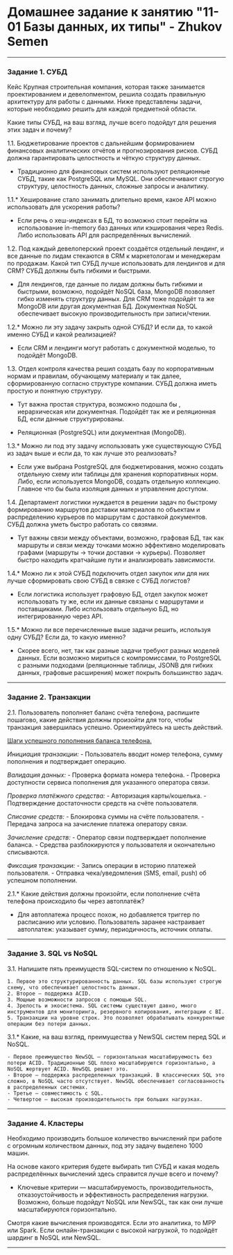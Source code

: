 # Домашнее задание к занятию "11-01 Базы данных, их типы" - Zhukov Semen

---

### Задание 1. СУБД

Кейс
Крупная строительная компания, которая также занимается проектированием и девелопментом, решила создать правильную архитектуру для работы с данными. Ниже представлены задачи, которые необходимо решить для каждой предметной области.

Какие типы СУБД, на ваш взгляд, лучше всего подойдут для решения этих задач и почему?

1.1. Бюджетирование проектов с дальнейшим формированием финансовых аналитических отчётов и прогнозирования рисков. СУБД должна гарантировать целостность и чёткую структуру данных.

- Традиционно для финансовых систем используют реляционные СУБД, такие как PostgreSQL или MySQL. Они обеспечивают строгую структуру, целостность данных, сложные запросы и аналитику.

1.1.\* Хеширование стало занимать длительно время, какое API можно использовать для ускорения работы?

- Если речь о хеш-индексах в БД, то возможно стоит перейти на использование in-memory баз данных или кэширования через Redis. Либо использовать API для распределённых вычислений.

1.2. Под каждый девелоперский проект создаётся отдельный лендинг, и все данные по лидам стекаются в CRM к маркетологам и менеджерам по продажам. Какой тип СУБД лучше использовать для лендингов и для CRM? СУБД должны быть гибкими и быстрыми.

- Для лендингов, где данные по лидам должны быть гибкими и быстрыми, возможно, подойдёт NoSQL база, MongoDB позволяет гибко изменять структуру данных. Для CRM тоже подойдёт та же MongoDB или другая документная БД. Документная NoSQL обеспечивает высокую производительность при записи/чтении.

1.2.\* Можно ли эту задачу закрыть одной СУБД? И если да, то какой именно СУБД и какой реализацией?

- Если CRM и лендинги могут работать с документной моделью, то подойдёт MongoDB.

1.3. Отдел контроля качества решил создать базу по корпоративным нормам и правилам, обучающему материалу и так далее, сформированную согласно структуре компании. СУБД должна иметь простую и понятную структуру.

- Тут важна простая структура, возможно подошла бы , иерархическая или документная. Подойдёт так же и реляционная БД, если данные структурированы.

- Реляционная (PostgreSQL) или документная (MongoDB).

1.3.\* Можно ли под эту задачу использовать уже существующую СУБД из задач выше и если да, то как лучше это реализовать?

- Если уже выбрана PostgreSQL для бюджетирования, можно создать отдельную схему или таблицы для хранения корпоративных норм. Либо, если используется MongoDB, создать отдельную коллекцию. Главное что бы была изоляция данных и управление доступом.

1.4. Департамент логистики нуждается в решении задач по быстрому формированию маршрутов доставки материалов по объектам и распределению курьеров по маршрутам с доставкой документов. СУБД должна уметь быстро работать со связями.

- Тут важны связи между объектами, возможно, графовая БД, так как маршруты и связи между точками можно эффективно моделировать графами (маршруты → точки доставки → курьеры). Позволяет быстро находить кратчайшие пути и анализировать зависимости.

1.4.\* Можно ли к этой СУБД подключить отдел закупок или для них лучше сформировать свою СУБД в связке с СУБД логистов?

- Если логистика использует графовую БД, отдел закупок может использовать ту же, если их данные связаны с маршрутами и поставщиками. Либо использовать отдельную БД, но интегрированную через API.

1.5.\* Можно ли все перечисленные выше задачи решить, используя одну СУБД? Если да, то какую именно?

- Скорее всего, нет, так как разные задачи требуют разных моделей данных. Если возможно мириться с компромиссами, то PostgreSQL с разными подходами (реляционные таблицы, JSONB для гибких данных, графовые расширения) может покрыть большинство задач.

---

### Задание 2. Транзакции

2.1. Пользователь пополняет баланс счёта телефона, распишите пошагово, какие действия должны произойти для того, чтобы транзакция завершилась успешно. Ориентируйтесь на шесть действий.

<ins>Шаги успешного пополнения баланса телефона.</ins>

_Инициация транзакции:_ - Пользователь вводит номер телефона, сумму пополнения и подтверждает операцию.

_Валидация данных:_ - Проверка формата номера телефона. - Проверка доступности сервиса пополнения для указанного оператора связи.

_Проверка платёжного средства:_ - Авторизация карты/кошелька. - Подтверждение достаточности средств на счёте пользователя.

_Списание средств:_ - Блокировка суммы на счёте пользователя. - Передача запроса на зачисление платежа оператору связи.

_Зачисление средств:_ - Оператор связи подтверждает пополнение баланса. - Средства разблокируются у пользователя и окончательно списываются.

_Фиксация транзакции:_ - Запись операции в историю платежей пользователя. - Отправка чека/уведомления (SMS, email, push) об успешном пополнении.

2.1.\* Какие действия должны произойти, если пополнение счёта телефона происходило бы через автоплатёж?

- Для автоплатежа процесс похож, но добавляется триггер по расписанию или условию. Пользователь заранее настраивает автоплатеж: указывает сумму, периодичность, источник оплаты.

---

### Задание 3. SQL vs NoSQL

3.1. Напишите пять преимуществ SQL-систем по отношению к NoSQL.

    1. Первое это структурированность данных. SQL базы используют строгую схему, что обеспечивает целостность данных.
    2. Второе — поддержка ACID.
    3. Мощные возможности запросов с помощью SQL.
    4. Зрелость и экосистема. SQL системы существуют давно, много инструментов для мониторинга, резервного копирования, интеграции с BI.
    5. Tранзакции на уровне строк. Это позволяет обрабатывать конкурентные операции без потери данных.

3.1.\* Какие, на ваш взгляд, преимущества у NewSQL систем перед SQL и NoSQL.

    - Первое преимущество NewSQL — горизонтальная масштабируемость без потери ACID. Традиционные SQL плохо масштабируются горизонтально, а NoSQL жертвует ACID. NewSQL решает это.
    - Второе — поддержка распределенных транзакций. В классических SQL это сложно, в NoSQL часто отсутствует. NewSQL обеспечивает согласованность в распределенных системах.
    - Третье — совместимость с SQL.
    - Четвертое — высокая производительность при больших нагрузках.

---

### Задание 4. Кластеры

Необходимо производить большое количество вычислений при работе с огромным количеством данных, под эту задачу выделено 1000 машин.

На основе какого критерия будете выбирать тип СУБД и какая модель распределённых вычислений здесь справится лучше всего и почему?

- Kлючевые критерии — масштабируемость, производительность, отказоустойчивость и эффективность распределения нагрузки. Возможно, больше подойдут NoSQL или NewSQL, так как они лучше масштабируются горизонтально.

Смотря какие вычисления производятся. Если это аналитика, то MPP или Spark. Если онлайн-транзакции с высокой нагрузкой, то подойдёт шардинг в NoSQL или NewSQL.

---
